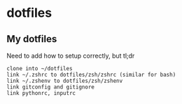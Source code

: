 # dotfiles
## My dotfiles

Need to add how to setup correctly, but tl;dr 
```
clone into ~/dotfiles
link ~/.zshrc to dotfiles/zsh/zshrc (similar for bash)
link ~/.zshenv to dotfiles/zsh/zshenv
link gitconfig and gitignore
link pythonrc, inputrc
```
